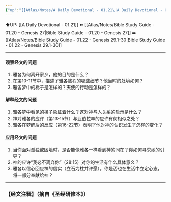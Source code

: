 ```yaml
---
{"up":"[[Atlas/Notes/A Daily Devotional - 01.21\|A Daily Devotional - 01.21]]","dg-publish":true,"permalink":"/atlas/notes/bible-study-guide-01-21-genesis-28/","dgPassFrontmatter":true}
---
```


⬆️UP: [[A Daily Devotional - 01.21]]
⬅️ [[Atlas/Notes/Bible Study Guide - 01.20 - Genesis 27\|Bible Study Guide - 01.20 - Genesis 27]]
➡️ [[Atlas/Notes/Bible Study Guide - 01.22 - Genesis 29.1-30\|Bible Study Guide - 01.22 - Genesis 29.1-30]] 

---
#### 观察经文的问题

1. 雅各为何离开家乡，他的目的是什么？
2. 在第10-11节中，描述了雅各旅程的哪些细节？他当时的处境如何？
3. 雅各梦中的梯子是怎样的？天使的行动是怎样的？

#### 解释经文的问题

1. 雅各梦中看见的梯子象征着什么？这对神与人关系的启示是什么？
2. 神对雅各的应许（第13-15节）与亚伯拉罕的应许有何相似之处？
3. 雅各在梦醒后的反应（第16-22节）表明了他对神的认识发生了怎样的变化？

#### 应用经文的问题

1. 当你面对孤独或困境时，是否能像雅各一样看到神的同在？你如何寻求祂的引导？
2. 神的应许“我必不离弃你”（28:15）对你的生活有什么具体意义？
3. 雅各以信心回应神的信实（立石为柱并许愿）。你是否也在生活中立定心志，将一部分奉献给神？

---
### 【经文注释】（摘自《圣经研修本》）

